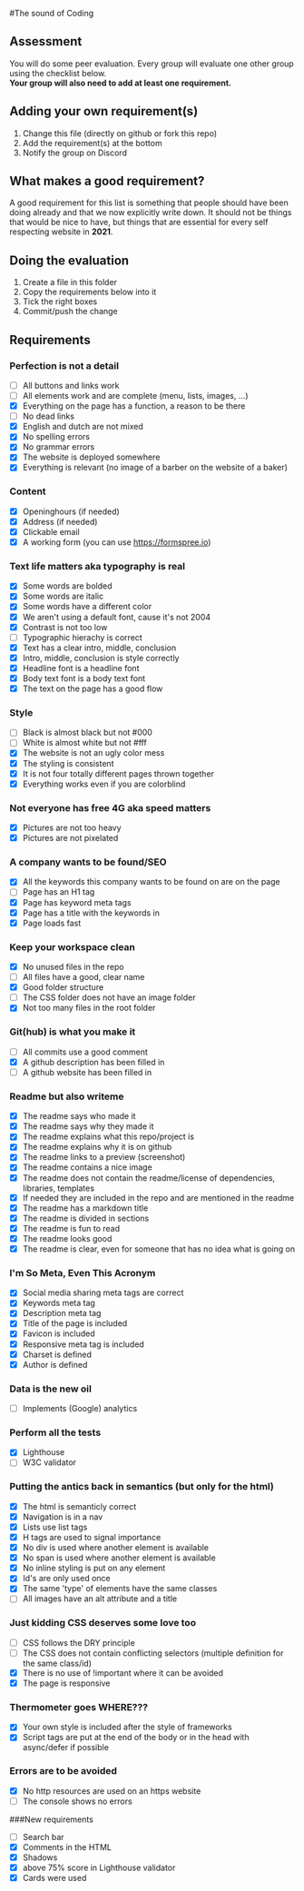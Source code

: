 
#The sound of Coding

## Assessment

You will do some peer evaluation. Every group will evaluate one other group using the checklist below.    
**Your group will also need to add at least one requirement.**

## Adding your own requirement(s)
1. Change this file (directly on github or fork this repo)
2. Add the requirement(s) at the bottom
3. Notify the group on Discord

## What makes a good requirement?
A good requirement for this list is something that people should have been doing already and that we now explicitly write down. It should not be things that would be nice to have, but things that are essential for every self respecting website in **2021**.

## Doing the evaluation
1. Create a file in this folder
2. Copy the requirements below into it
3. Tick the right boxes
4. Commit/push the change

## Requirements

### Perfection is not a detail
- [ ] All buttons and links work
- [ ] All elements work and are complete (menu, lists, images, ...)
- [x] Everything on the page has a function, a reason to be there
- [ ] No dead links
- [x] English and dutch are not mixed
- [x] No spelling errors
- [x] No grammar errors
- [x] The website is deployed somewhere
- [x] Everything is relevant (no image of a barber on the website of a baker)

### Content
- [x] Openinghours (if needed)
- [x] Address (if needed)
- [x] Clickable email
- [x] A working form (you can use https://formspree.io)

### Text life matters aka typography is real
- [x] Some words are bolded
- [x] Some words are italic
- [x] Some words have a different color
- [x] We aren't using a default font, cause it's not 2004
- [x] Contrast is not too low
- [ ] Typographic hierachy is correct
- [x] Text has a clear intro, middle, conclusion
- [x] Intro, middle, conclusion is style correctly
- [x] Headline font is a headline font
- [x] Body text font is a body text font
- [x] The text on the page has a good flow

### Style
- [ ] Black is almost black but not #000
- [ ] White is almost white but not #fff
- [x] The website is not an ugly color mess
- [x] The styling is consistent
- [x] It is not four totally different pages thrown together
- [x] Everything works even if you are colorblind

### Not everyone has free 4G aka speed matters
- [x] Pictures are not too heavy
- [x] Pictures are not pixelated

### A company wants to be found/SEO
- [x] All the keywords this company wants to be found on are on the page
- [ ] Page has an H1 tag
- [x] Page has keyword meta tags
- [x] Page has a title with the keywords in
- [x] Page loads fast

### Keep your workspace clean
- [x] No unused files in the repo
- [ ] All files have a good, clear name
- [x] Good folder structure
- [ ] The CSS folder does not have an image folder
- [x] Not too many files in the root folder

### Git(hub) is what you make it
- [ ] All commits use a good comment
- [x] A github description has been filled in
- [ ] A github website has been filled in

### Readme but also writeme
- [x] The readme says who made it
- [x] The readme says why they made it
- [x] The readme explains what this repo/project is
- [x] The readme explains why it is on github
- [x] The readme links to a preview (screenshot)
- [x] The readme contains a nice image
- [x] The readme does not contain the readme/license of dependencies, libraries, templates
- [x] If needed they are included in the repo and are mentioned in the readme
- [x] The readme has a markdown title
- [x] The readme is divided in sections
- [x] The readme is fun to read
- [x] The readme looks good
- [x] The readme is clear, even for someone that has no idea what is going on

### I'm So Meta, Even This Acronym
- [x] Social media sharing meta tags are correct
- [x] Keywords meta tag
- [x] Description meta tag
- [x] Title of the page is included
- [x] Favicon is included
- [x] Responsive meta tag is included
- [x] Charset is defined
- [x] Author is defined

### Data is the new oil
- [ ] Implements (Google) analytics

### Perform all the tests
- [x] Lighthouse
- [ ] W3C validator

### Putting the antics back in semantics (but only for the html)
- [x] The html is semanticly correct
- [x] Navigation is in a nav
- [x] Lists use list tags
- [x] H tags are used to signal importance
- [x] No div is used where another element is available
- [x] No span is used where another element is available
- [x] No inline styling is put on any element
- [x] Id's are only used once
- [x] The same 'type' of elements have the same classes
- [ ] All images have an alt attribute and a title

### Just kidding CSS deserves some love too
- [ ] CSS follows the DRY principle
- [ ] The CSS does not contain conflicting selectors (multiple definition for the same class/id)
- [x] There is no use of !important where it can be avoided
- [x] The page is responsive

### Thermometer goes WHERE???
- [x] Your own style is included after the style of frameworks
- [x] Script tags are put at the end of the body or in the head with async/defer if possible

### Errors are to be avoided
- [x] No http resources are used on an https website
- [ ] The console shows no errors

###New requirements
- [ ] Search bar
- [x] Comments in the HTML
- [x] Shadows
- [x] above 75% score in Lighthouse validator
- [x] Cards were used